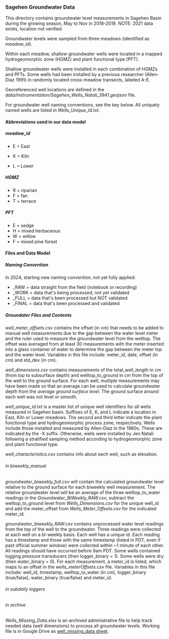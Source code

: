 ### Sagehen Groundwater Data

This directory contains groundwater level measurements in Sagehen Basin during the growing season, May to Nov in 2018-2019. NOTE: 2021 data exists, location not verified.

Groundwater levels were sampled from three meadows (identified as *meadow_id*). 

Within each meadow, shallow groundwater wells were located in a mapped hydrogeomorphic zone (HGMZ) and plant functional type (PFT). 

Shallow groundwater wells were installed in each combination of HGMZs and PFTs. Some wells had been installed by a previous researcher (Allen-Diaz 1991) in randomly located cross-meadow transects, labeled A-E. 

Georeferenced well locations are defined in the *data/instrumentation/Sagehen_Wells_Natali_3941.geojson* file.

For groundwater well naming conventions, see the key below. All uniquely named wells are listed in *Wells_Unique_Id.txt*. 

#### Abbreviations used in our data model

##### meadow_id

* E = East

* K = Kiln

* L = Lower

##### HGMZ

* R = riparian
* F = fan
* T = terrace

##### PFT

* E = sedge
* H = mixed herbaceous
* W = willow
* F = mixed pine forest

#### Files and Data Model

##### Naming Convention

In 2024, starting new naming convention, not yet fully applied:

* _RAW = data straight from the field (notebook or recording)
* _WORK = data that's being processed, not yet validated
* _FULL = data that's been processed but NOT validated
* _FINAL = data that's been processed and validated


##### Groundater Files and Contents

*well_meter_offsets.csv*  contains the offset (in cm) that needs to be added to manual well measurements due to the gap between the water level meter and the ruler used to measure the groundwater level from the welltop. The offset was averaged from at least 30 measurements with the meter inserted into a glass container of water to determine the gap between the meter top and the water level. Variables in this file include: meter_id, date, offset (in cm) and std_dev (in cm).  

*well_dimensions.csv*  contains measurements of the total_well_length in cm (from top to subsurface depth) and welltop_to_ground in cm from the top of the well to the ground surface. For   each well, multiple measurements may have been made so that an average can be used to calculate groundwater depth from the *average ground surface level*. The ground surface around each well was not level or smooth.

*well_unique_id.txt* is a master list of unique well identifiers for all wells measured in Sagehen basin. Suffixes of E, K, and L indicate a location in East, Kiln or Lower meadows. The second and third letter indicate the plant functional type and hydrogeomorphic process zone, respectively. Wells include those installed and measured by Allen-Diaz in the 1980s. These are indicated by the -X suffix. Otherwise, wells were installed by Jen Natali following a stratified sampling method according to hydrogeomorphic zone and plant functional type. 

*well_characteristics.csv* contains info about each well, such as elevation.

###### in biweekly_manual

*groundwater_biweekly_full.csv* will contain the calculated groundwater level relative to the ground surface for each biweekly well measurement. The relative groundwater level will be an average of the three welltop_to_water readings in the *Groundwater_BiWeekly_RAW.csv*, subtract the welltop_to_ground level from *Wells_Dimensions.csv*  for the unique well_id and add the meter_offset from *Wells_Meter_Offsets.csv*  for the indicated meter_id.

*groundwater_biweekly_RAW.csv*   contains unprocessed water level readings from the top of the well to the groundwater. Three readings were collected at each well on a bi-weekly basis. Each well has a unique id. Each reading has a timestamp and those with the same timestamp (listed in PDT, even if past official summer window) were collected within ~1 minute of each other. All readings should have occurred before 9am PDT. Some wells contained logging pressure transducers (then logger_binary = 1). Some wells were dry (then water_binary = 0). For each measurement, a meter_id is listed, which maps to an offset in the *wells_meterOffsets.csv* file. Variables in this file include: well_id, timestamp, welltop_to_water (in cm), logger_binary (true/false), water_binary (true/false) and meter_id.

###### in subdaily loggers



###### in archive

*Wells_Missing_Data.xlsx* is an archived administrative file to help track needed data (well dimensions) to process all groundwater levels. Working file is in Google Drive as [well_missing_data sheet](https://docs.google.com/spreadsheets/d/1VWjpe0lL2xAhl1Ogh15oLD59Xz053aVFRRPRLHZuETo/edit?gid=1784805402#gid=1784805402).

















